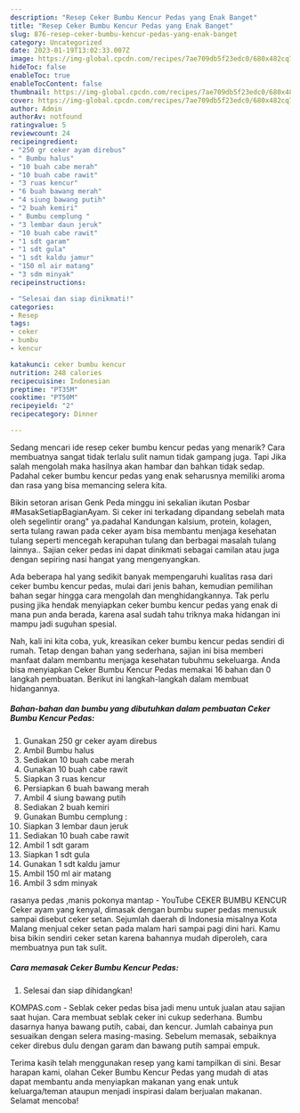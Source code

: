 ```yaml
---
description: "Resep Ceker Bumbu Kencur Pedas yang Enak Banget"
title: "Resep Ceker Bumbu Kencur Pedas yang Enak Banget"
slug: 876-resep-ceker-bumbu-kencur-pedas-yang-enak-banget
category: Uncategorized
date: 2023-01-19T13:02:33.007Z
image: https://img-global.cpcdn.com/recipes/7ae709db5f23edc0/680x482cq70/ceker-bumbu-kencur-pedas-foto-resep-utama.jpg
hideToc: false
enableToc: true
enableTocContent: false
thumbnail: https://img-global.cpcdn.com/recipes/7ae709db5f23edc0/680x482cq70/ceker-bumbu-kencur-pedas-foto-resep-utama.jpg
cover: https://img-global.cpcdn.com/recipes/7ae709db5f23edc0/680x482cq70/ceker-bumbu-kencur-pedas-foto-resep-utama.jpg
author: Admin
authorAv: notfound
ratingvalue: 5
reviewcount: 24
recipeingredient:
- "250 gr ceker ayam direbus"
- " Bumbu halus"
- "10 buah cabe merah"
- "10 buah cabe rawit"
- "3 ruas kencur"
- "6 buah bawang merah"
- "4 siung bawang putih"
- "2 buah kemiri"
- " Bumbu cemplung "
- "3 lembar daun jeruk"
- "10 buah cabe rawit"
- "1 sdt garam"
- "1 sdt gula"
- "1 sdt kaldu jamur"
- "150 ml air matang"
- "3 sdm minyak"
recipeinstructions:

- "Selesai dan siap dinikmati!"
categories:
- Resep
tags:
- ceker
- bumbu
- kencur

katakunci: ceker bumbu kencur 
nutrition: 248 calories
recipecuisine: Indonesian
preptime: "PT35M"
cooktime: "PT50M"
recipeyield: "2"
recipecategory: Dinner

---
```



Sedang mencari ide resep ceker bumbu kencur pedas yang menarik? Cara membuatnya sangat tidak terlalu sulit namun tidak gampang juga. Tapi Jika salah mengolah maka hasilnya akan hambar dan bahkan tidak sedap. Padahal ceker bumbu kencur pedas yang enak seharusnya memiliki aroma dan rasa yang bisa memancing selera kita.


Bikin setoran arisan Genk Peda minggu ini sekalian ikutan Posbar #MasakSetiapBagianAyam. Si ceker ini terkadang dipandang sebelah mata oleh segelintir orang&#34; ya.padahal Kandungan kalsium, protein, kolagen, serta tulang rawan pada ceker ayam bisa membantu menjaga kesehatan tulang seperti mencegah kerapuhan tulang dan berbagai masalah tulang lainnya.. Sajian ceker pedas ini dapat dinikmati sebagai camilan atau juga dengan sepiring nasi hangat yang mengenyangkan.

Ada beberapa hal yang sedikit banyak mempengaruhi kualitas rasa dari ceker bumbu kencur pedas, mulai dari jenis bahan, kemudian pemilihan bahan segar hingga cara mengolah dan menghidangkannya. Tak perlu pusing jika hendak menyiapkan ceker bumbu kencur pedas yang enak di mana pun anda berada, karena asal sudah tahu triknya maka hidangan ini mampu jadi suguhan spesial.


Nah, kali ini kita coba, yuk, kreasikan ceker bumbu kencur pedas sendiri di rumah. Tetap dengan bahan yang sederhana, sajian ini bisa memberi manfaat dalam membantu menjaga kesehatan tubuhmu sekeluarga. Anda bisa menyiapkan Ceker Bumbu Kencur Pedas memakai 16 bahan dan 0 langkah pembuatan. Berikut ini langkah-langkah dalam membuat hidangannya.

<!--inarticleads1-->

##### Bahan-bahan dan bumbu yang dibutuhkan dalam pembuatan Ceker Bumbu Kencur Pedas:

1. Gunakan 250 gr ceker ayam direbus
1. Ambil  Bumbu halus
1. Sediakan 10 buah cabe merah
1. Gunakan 10 buah cabe rawit
1. Siapkan 3 ruas kencur
1. Persiapkan 6 buah bawang merah
1. Ambil 4 siung bawang putih
1. Sediakan 2 buah kemiri
1. Gunakan  Bumbu cemplung :
1. Siapkan 3 lembar daun jeruk
1. Sediakan 10 buah cabe rawit
1. Ambil 1 sdt garam
1. Siapkan 1 sdt gula
1. Gunakan 1 sdt kaldu jamur
1. Ambil 150 ml air matang
1. Ambil 3 sdm minyak


rasanya pedas ,manis pokonya mantap - YouTube CEKER BUMBU KENCUR Ceker ayam yang kenyal, dimasak dengan bumbu super pedas menusuk sampai disebut ceker setan. Sejumlah daerah di Indonesia misalnya Kota Malang menjual ceker setan pada malam hari sampai pagi dini hari. Kamu bisa bikin sendiri ceker setan karena bahannya mudah diperoleh, cara membuatnya pun tak sulit. 

<!--inarticleads2-->

##### Cara memasak Ceker Bumbu Kencur Pedas:


1. Selesai dan siap dihidangkan!

KOMPAS.com - Seblak ceker pedas bisa jadi menu untuk jualan atau sajian saat hujan. Cara membuat seblak ceker ini cukup sederhana. Bumbu dasarnya hanya bawang putih, cabai, dan kencur. Jumlah cabainya pun sesuaikan dengan selera masing-masing. Sebelum memasak, sebaiknya ceker direbus dulu dengan garam dan bawang putih sampai empuk. 

Terima kasih telah menggunakan resep yang kami tampilkan di sini. Besar harapan kami, olahan Ceker Bumbu Kencur Pedas yang mudah di atas dapat membantu anda menyiapkan makanan yang enak untuk keluarga/teman ataupun menjadi inspirasi dalam berjualan makanan. Selamat mencoba!
